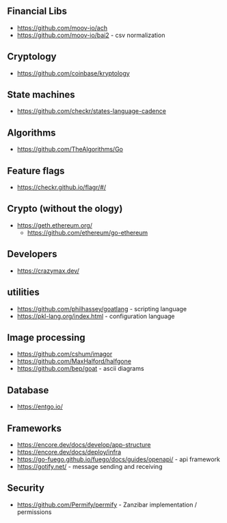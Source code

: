 
## Financial Libs
* https://github.com/moov-io/ach
* https://github.com/moov-io/bai2 - csv normalization 

## Cryptology 
* https://github.com/coinbase/kryptology

## State machines
* https://github.com/checkr/states-language-cadence

## Algorithms
* https://github.com/TheAlgorithms/Go

## Feature flags
* https://checkr.github.io/flagr/#/

## Crypto (without the ology)
* https://geth.ethereum.org/
    * https://github.com/ethereum/go-ethereum

## Developers
* https://crazymax.dev/

## utilities
* https://github.com/philhassey/goatlang - scripting language
* https://pkl-lang.org/index.html - configuration language

## Image processing 
* https://github.com/cshum/imagor
* https://github.com/MaxHalford/halfgone
* https://github.com/bep/goat - ascii diagrams

## Database 
* https://entgo.io/

## Frameworks
* https://encore.dev/docs/develop/app-structure
* https://encore.dev/docs/deploy/infra
* https://go-fuego.github.io/fuego/docs/guides/openapi/ - api framework
* https://gotify.net/ - message sending and receiving

## Security
* https://github.com/Permify/permify - Zanzibar implementation / permissions